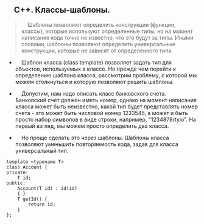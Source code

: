 ## &nbsp;&nbsp;&nbsp;&nbsp;С++. Классы-шаблоны.
>&nbsp;&nbsp;&nbsp;&nbsp;Шаблоны позволяют определить конструкции (функции, классы), которые используют определенные типы, но на момент написания кода точно не известно, что это будут за типы. Иными словами, шаблоны позволяют определить универсальные конструкции, которые не зависят от определенного типа.

+ &nbsp;&nbsp;&nbsp;&nbsp;Шаблон класса (class template) позволяет задать тип для объектов, используемых в классе. Но прежде чем перейти к определению шаблона класса, рассмотрим проблему, с которой мы можем столкнуться и которую позволяют решить шаблоны.

+ &nbsp;&nbsp;&nbsp;&nbsp;Допустим, нам надо описать класс банковского счета. Банковский счет должен иметь номер, однако на момент написания класса может быть неизвестно, какой тип будет представлять номер счета - это может быть числовой номер 1233545, а может и быть просто набор символов в виде строки, например, "1234878rtyio". На первый взгляд, мы можем просто определить два класса.  

+ &nbsp;&nbsp;&nbsp;&nbsp;Но проще сделать это через шаблоны. Шаблоны класса позволяют уменьшить повторяемость кода, задав для класса универсальный тип.

```
template <typename T>
class Account {
private:
    T id;
public:
    Account(T id) : id(id)
    { }
    T getId() {
        return id;
    }
};
```